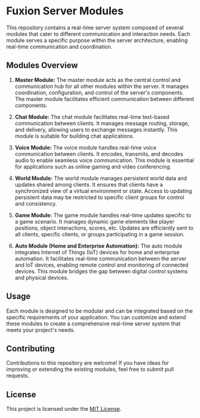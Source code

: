 # Fuxion Server Modules

This repository contains a real-time server system composed of several modules that cater to different communication and interaction needs. Each module serves a specific purpose within the server architecture, enabling real-time communication and coordination.

## Modules Overview

1. **Master Module:**
   The master module acts as the central control and communication hub for all other modules within the server. It manages coordination, configuration, and control of the server's components. The master module facilitates efficient communication between different components.

2. **Chat Module:**
   The chat module facilitates real-time text-based communication between clients. It manages message routing, storage, and delivery, allowing users to exchange messages instantly. This module is suitable for building chat applications.

3. **Voice Module:**
   The voice module handles real-time voice communication between clients. It encodes, transmits, and decodes audio to enable seamless voice communication. This module is essential for applications such as online gaming and video conferencing.

4. **World Module:**
   The world module manages persistent world data and updates shared among clients. It ensures that clients have a synchronized view of a virtual environment or state. Access to updating persistent data may be restricted to specific client groups for control and consistency.

5. **Game Module:**
   The game module handles real-time updates specific to a game scenario. It manages dynamic game elements like player positions, object interactions, scores, etc. Updates are efficiently sent to all clients, specific clients, or groups participating in a game session.

6. **Auto Module (Home and Enterprise Automation):**
   The auto module integrates Internet of Things (IoT) devices for home and enterprise automation. It facilitates real-time communication between the server and IoT devices, enabling remote control and monitoring of connected devices. This module bridges the gap between digital control systems and physical devices.

## Usage

Each module is designed to be modular and can be integrated based on the specific requirements of your application. You can customize and extend these modules to create a comprehensive real-time server system that meets your project's needs.

## Contributing

Contributions to this repository are welcome! If you have ideas for improving or extending the existing modules, feel free to submit pull requests.

## License

This project is licensed under the [MIT License](LICENSE).
